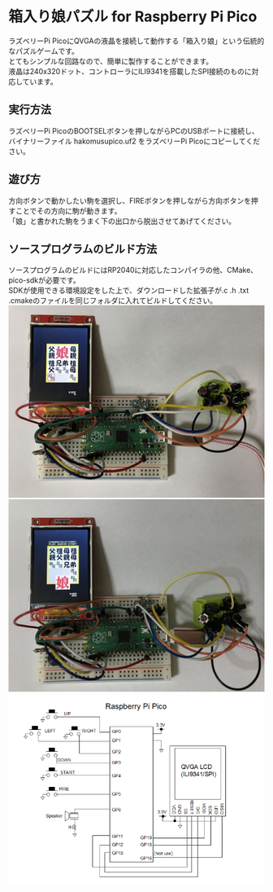 # 箱入り娘パズル for Raspberry Pi Pico
ラズベリーPi PicoにQVGAの液晶を接続して動作する「箱入り娘」という伝統的なパズルゲームです。  
とてもシンプルな回路なので、簡単に製作することができます。  
液晶は240x320ドット、コントローラにILI9341を搭載したSPI接続のものに対応しています。  
  
## 実行方法
ラズベリーPi PicoのBOOTSELボタンを押しながらPCのUSBポートに接続し、バイナリーファイル hakomusupico.uf2 をラズベリーPi Picoにコピーしてください。  
  
## 遊び方
方向ボタンで動かしたい駒を選択し、FIREボタンを押しながら方向ボタンを押すことでその方向に駒が動きます。  
「娘」と書かれた駒をうまく下の出口から脱出させてあげてください。  
  
## ソースプログラムのビルド方法
ソースプログラムのビルドにはRP2040に対応したコンパイラの他、CMake、pico-sdkが必要です。  
SDKが使用できる環境設定をした上で、ダウンロードした拡張子が.c .h .txt .cmakeのファイルを同じフォルダに入れてビルドしてください。  
![](picohakomusu1.jpg)  
![](picohakomusu2.jpg)  
![](picohakomusu_schematic.png)  